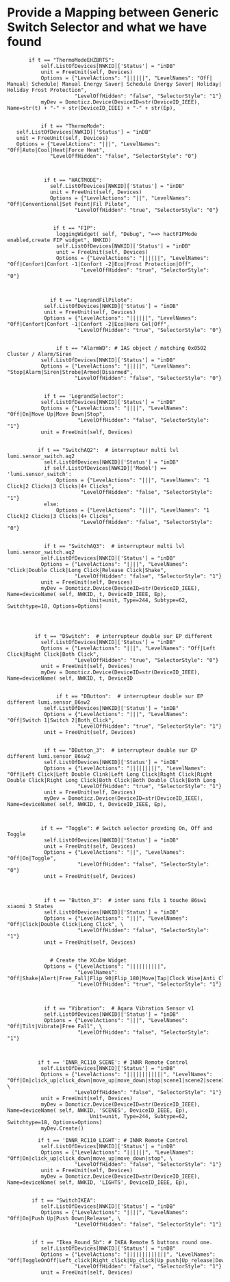 # Provide a Mapping between Generic Switch Selector and what we have found


           if t == "ThermoModeEHZBRTS":
               self.ListOfDevices[NWKID]['Status'] = "inDB"
               unit = FreeUnit(self, Devices)
               Options = {"LevelActions": "||||||", "LevelNames": "Off| Manual| Schedule| Manual Energy Saver| Schedule Energy Saver| Holiday| Holiday Frost Protection",
                          "LevelOffHidden": "false", "SelectorStyle": "1"}
               myDev = Domoticz.Device(DeviceID=str(DeviceID_IEEE), Name=str(t) + "-" + str(DeviceID_IEEE) + "-" + str(Ep),
               
               
               if t == "ThermoMode":
       self.ListOfDevices[NWKID]['Status'] = "inDB"
       unit = FreeUnit(self, Devices)
       Options = {"LevelActions": "|||", "LevelNames": "Off|Auto|Cool|Heat|Force Heat",
                  "LevelOffHidden": "false", "SelectorStyle": "0"}
                  
                  
                  
                if t == "HACTMODE":
                  self.ListOfDevices[NWKID]['Status'] = "inDB"
                  unit = FreeUnit(self, Devices)
                  Options = {"LevelActions": "||", "LevelNames": "Off|Conventional|Set Point|Fil Pilote",
                          "LevelOffHidden": "true", "SelectorStyle": "0"}
                          
                          
                   if t == "FIP":
                    loggingWidget( self, "Debug", "==> hactFIPMode enabled,create FIP widget", NWKID)
                    self.ListOfDevices[NWKID]['Status'] = "inDB"
                    unit = FreeUnit(self, Devices)
                    Options = {"LevelActions": "||||||", "LevelNames": "Off|Confort|Confort -1|Confort -2|Eco|Frost Protection|Off",
                            "LevelOffHidden": "true", "SelectorStyle": "0"}
                            
                            
                            
                  if t == "LegrandFilPilote":
                self.ListOfDevices[NWKID]['Status'] = "inDB"
                unit = FreeUnit(self, Devices)
                Options = {"LevelActions": "||||||", "LevelNames": "Off|Confort|Confort -1|Confort -2|Eco|Hors Gel|Off",
                           "LevelOffHidden": "true", "SelectorStyle": "0"}
                           
                           
                    if t == "AlarmWD": # IAS object / matching 0x0502 Cluster / Alarm/Siren
               self.ListOfDevices[NWKID]['Status'] = "inDB"
               Options = {"LevelActions": "|||||", "LevelNames": "Stop|Alarm|Siren|Strobe|Armed|Disarmed",
                          "LevelOffHidden": "false", "SelectorStyle": "0"}
                          
                          
                if t == 'LegrandSelector':
               self.ListOfDevices[NWKID]['Status'] = "inDB"
               Options = {"LevelActions": "||||", "LevelNames": "Off|On|Move Up|Move Down|Stop",
                           "LevelOffHidden": "false", "SelectorStyle": "1"}
               unit = FreeUnit(self, Devices)
               
               
              if t == "SwitchAQ2":  # interrupteur multi lvl lumi.sensor_switch.aq2
                self.ListOfDevices[NWKID]['Status'] = "inDB"
                if self.ListOfDevices[NWKID]['Model'] == 'lumi.sensor_switch':
                    Options = {"LevelActions": "|||", "LevelNames": "1 Click|2 Clicks|3 Clicks|4+ Clicks",
                            "LevelOffHidden": "false", "SelectorStyle": "1"}
                else:
                    Options = {"LevelActions": "|||", "LevelNames": "1 Click|2 Clicks|3 Clicks|4+ Clicks",
                            "LevelOffHidden": "false", "SelectorStyle": "0"}             
               
               
                if t == "SwitchAQ3":  # interrupteur multi lvl lumi.sensor_switch.aq2
               self.ListOfDevices[NWKID]['Status'] = "inDB"
               Options = {"LevelActions": "||||", "LevelNames": "Click|Double Click|Long Click|Release Click|Shake",
                          "LevelOffHidden": "false", "SelectorStyle": "1"}
               unit = FreeUnit(self, Devices)
               myDev = Domoticz.Device(DeviceID=str(DeviceID_IEEE), Name=deviceName( self, NWKID, t, DeviceID_IEEE, Ep), 
                               Unit=unit, Type=244, Subtype=62, Switchtype=18, Options=Options)
                               
                               
                               
                               
             if t == "DSwitch":  # interrupteur double sur EP different
               self.ListOfDevices[NWKID]['Status'] = "inDB"
               Options = {"LevelActions": "|||", "LevelNames": "Off|Left Click|Right Click|Both Click",
                          "LevelOffHidden": "true", "SelectorStyle": "0"}
               unit = FreeUnit(self, Devices)
               myDev = Domoticz.Device(DeviceID=str(DeviceID_IEEE), Name=deviceName( self, NWKID, t, DeviceID
               
               
                    if t == "DButton":  # interrupteur double sur EP different lumi.sensor_86sw2
                self.ListOfDevices[NWKID]['Status'] = "inDB"
                Options = {"LevelActions": "|||", "LevelNames": "Off|Switch 1|Switch 2|Both_Click",
                           "LevelOffHidden": "true", "SelectorStyle": "1"}
                unit = FreeUnit(self, Devices)       
                               
                               
                if t == "DButton_3":  # interrupteur double sur EP different lumi.sensor_86sw2
                self.ListOfDevices[NWKID]['Status'] = "inDB"
                Options = {"LevelActions": "|||||||||", "LevelNames": "Off|Left Click|Left Double Clink|Left Long Click|Right Click|Right Double Click|Right Long Click|Both Click|Both Double Click|Both Long
                           "LevelOffHidden": "true", "SelectorStyle": "1"}
                unit = FreeUnit(self, Devices)
                myDev = Domoticz.Device(DeviceID=str(DeviceID_IEEE), Name=deviceName( self, NWKID, t, DeviceID_IEEE, Ep),                            
                               
                               
                               
               if t == "Toggle": # Switch selector provding On, Off and Toggle
                self.ListOfDevices[NWKID]['Status'] = "inDB"
                unit = FreeUnit(self, Devices)
                Options = {"LevelActions": "||", "LevelNames": "Off|On|Toggle",
                           "LevelOffHidden": "false", "SelectorStyle": "0"}
                unit = FreeUnit(self, Devices)                            
                               
                               
                               
                if t == "Button_3":  # inter sans fils 1 touche 86sw1 xiaomi 3 States 
                self.ListOfDevices[NWKID]['Status'] = "inDB"
                Options = {"LevelActions": "|||", "LevelNames": "Off|Click|Double Click|Long Click", \
                           "LevelOffHidden": "false", "SelectorStyle": "1"}
                unit = FreeUnit(self, Devices)                           
                               
                               
                  # Create the XCube Widget
                Options = {"LevelActions": "||||||||||",
                           "LevelNames": "Off|Shake|Alert|Free_Fall|Flip_90|Flip_180|Move|Tap|Clock_Wise|Anti_Clock_Wise",
                           "LevelOffHidden": "true", "SelectorStyle": "1"}                             
                               
                               
               
                if t == "Vibration":  # Aqara Vibration Sensor v1
                self.ListOfDevices[NWKID]['Status'] = "inDB"
                Options = {"LevelActions": "|||", "LevelNames": "Off|Tilt|Vibrate|Free Fall", \
                           "LevelOffHidden": "false", "SelectorStyle": "1"}           
               
               
               
              if t == 'INNR_RC110_SCENE': # INNR Remote Control
               self.ListOfDevices[NWKID]['Status'] = "inDB"
               Options = {"LevelActions": "||||||||||||", "LevelNames": "Off|On|click_up|click_down|move_up|move_down|stop|scene1|scene2|scene3|scene4|scene5|scene6", \
                          "LevelOffHidden": "false", "SelectorStyle": "1"}
               unit = FreeUnit(self, Devices)
               myDev = Domoticz.Device(DeviceID=str(DeviceID_IEEE), Name=deviceName( self, NWKID, 'SCENES', DeviceID_IEEE, Ep), 
                               Unit=unit, Type=244, Subtype=62, Switchtype=18, Options=Options)
               myDev.Create()            
               
              if t == 'INNR_RC110_LIGHT': # INNR Remote Control
               self.ListOfDevices[NWKID]['Status'] = "inDB"
               Options = {"LevelActions": "||||||", "LevelNames": "Off|On|click_up|click_down|move_up|move_down|stop", \
                          "LevelOffHidden": "false", "SelectorStyle": "1"}
               unit = FreeUnit(self, Devices)
               myDev = Domoticz.Device(DeviceID=str(DeviceID_IEEE), Name=deviceName( self, NWKID, 'LIGHTS', DeviceID_IEEE, Ep),             
               
               
            if t == "SwitchIKEA":
               self.ListOfDevices[NWKID]['Status'] = "inDB"
               Options = {"LevelActions": "||||", "LevelNames": "Off|On|Push Up|Push Down|Release", \
                          "LevelOffHidden": "false", "SelectorStyle": "1"}              
               
               
            if t == "Ikea_Round_5b": # IKEA Remote 5 buttons round one.
               self.ListOfDevices[NWKID]['Status'] = "inDB"
               Options = {"LevelActions": "|||||||||||||", "LevelNames": "Off|ToggleOnOff|Left_click|Right_click|Up_click|Up_push|Up_release|Down_click|Down_push|Down_release|Right_push|Right_release|Left
                          "LevelOffHidden": "false", "SelectorStyle": "1"}
               unit = FreeUnit(self, Devices)              
                          
